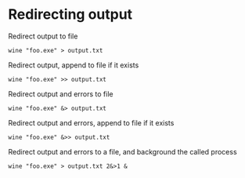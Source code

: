 # Redirecting output

Redirect output to file

    wine "foo.exe" > output.txt

Redirect output, append to file if it exists

    wine "foo.exe" >> output.txt

Redirect output and errors to file

    wine "foo.exe" &> output.txt

Redirect output and errors, append to file if it exists

    wine "foo.exe" &>> output.txt

Redirect output and errors to a file, and background the called process

    wine "foo.exe" > output.txt 2&>1 &
